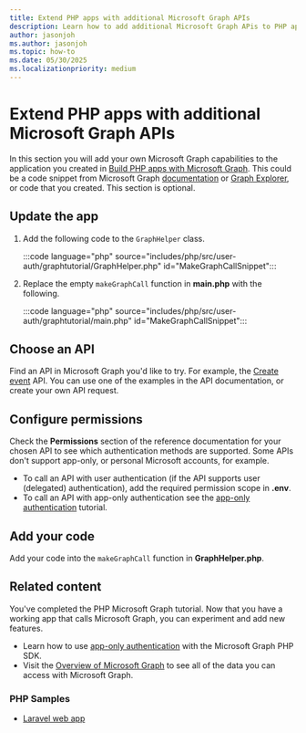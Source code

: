 ```yaml
---
title: Extend PHP apps with additional Microsoft Graph APIs
description: Learn how to add additional Microsoft Graph APis to PHP apps
author: jasonjoh
ms.author: jasonjoh
ms.topic: how-to
ms.date: 05/30/2025
ms.localizationpriority: medium
---
```


# Extend PHP apps with additional Microsoft Graph APIs

In this section you will add your own Microsoft Graph capabilities to the application you created in [Build PHP apps with Microsoft Graph](php.md). This could be a code snippet from Microsoft Graph [documentation](/graph/api/overview) or [Graph Explorer](https://developer.microsoft.com/graph/graph-explorer), or code that you created. This section is optional.

## Update the app

1. Add the following code to the `GraphHelper` class.

    :::code language="php" source="includes/php/src/user-auth/graphtutorial/GraphHelper.php" id="MakeGraphCallSnippet":::

1. Replace the empty `makeGraphCall` function in **main.php** with the following.

    :::code language="php" source="includes/php/src/user-auth/graphtutorial/main.php" id="MakeGraphCallSnippet":::

## Choose an API

Find an API in Microsoft Graph you'd like to try. For example, the [Create event](/graph/api/user-post-events) API. You can use one of the examples in the API documentation, or create your own API request.

## Configure permissions

Check the **Permissions** section of the reference documentation for your chosen API to see which authentication methods are supported. Some APIs don't support app-only, or personal Microsoft accounts, for example.

- To call an API with user authentication (if the API supports user (delegated) authentication), add the required permission scope in **.env**.
- To call an API with app-only authentication see the [app-only authentication](php-app-only.md) tutorial.

## Add your code

Add your code into the `makeGraphCall` function in **GraphHelper.php**.

## Related content

You've completed the PHP Microsoft Graph tutorial. Now that you have a working app that calls Microsoft Graph, you can experiment and add new features.

- Learn how to use [app-only authentication](php-app-only.md) with the Microsoft Graph PHP SDK.
- Visit the [Overview of Microsoft Graph](/graph/overview) to see all of the data you can access with Microsoft Graph.

### PHP Samples

- [Laravel web app](https://github.com/microsoftgraph/msgraph-training-phpapp)
